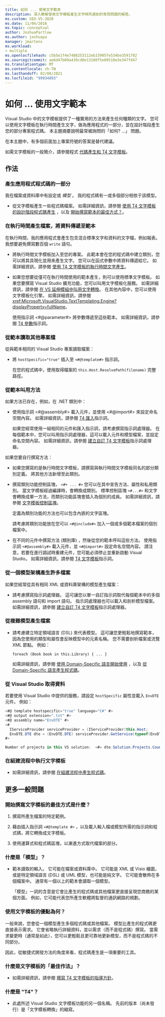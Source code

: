 ```yaml
---
title: 如何 ... 使用文字範本
description: 深入瞭解使用文字模板產生文字時所遇到的常見問題的解答。
ms.custom: SEO-VS-2020
ms.date: 11/04/2016
ms.topic: conceptual
author: JoshuaPartlow
ms.author: joshuapa
manager: jmartens
ms.workload:
- multiple
ms.openlocfilehash: c5b5e1f4e7488253112eb33905fe534be3591782
ms.sourcegitcommit: ae6d47b09a439cd0e13180f5e89510e3e347fd47
ms.translationtype: MT
ms.contentlocale: zh-TW
ms.lasthandoff: 02/08/2021
ms.locfileid: "99934893"
---
```

# <a name="how-to--with-text-templates"></a>如何 ... 使用文字範本
Visual Studio 中的文字模板提供了一種實用的方法來產生任何種類的文字。 您可以使用文字模板在執行時間產生文字，做為應用程式的一部分，並在設計階段產生您的部分專案程式碼。 本主題摘要說明最常被詢問的「如何? ...」 問題。

 在本主題中，有多個前面加上專案符號的答案是替代建議。

 如需文字模板的一般簡介，請參閱程式 [代碼產生和 T4 文字模板](../modeling/code-generation-and-t4-text-templates.md)。

## <a name="how-to-"></a>作法

### <a name="generate-part-of-my-application-code"></a>產生應用程式程式碼的一部分
 我在檔案或資料庫中有設定或 *模型* 。 我的程式碼有一或多個部分相依于該模型。

- 從文字模板產生一些程式碼檔案。 如需詳細資訊，請參閱 [使用 T4 文字模板的設計階段程式碼產生](../modeling/design-time-code-generation-by-using-t4-text-templates.md) ，以及 [開始撰寫範本的最佳方式？](#starting)。

### <a name="generate-files-at-run-time-passing-data-into-the-template"></a>在執行時間產生檔案，將資料傳遞至範本
 在執行時間，我的應用程式會產生包含混合標準文字和資料的文字檔，例如報表。 我想要避免撰寫數百個 `write` 語句。

- 將執行時間文字模板加入至您的專案。 此範本會在您的程式碼中建立類別，您可以將其具現化並用來產生文字。 您可以在函式參數中將資料傳遞給它。 如需詳細資訊，請參閱 [使用 T4 文字模板的執行時間文字產生](../modeling/run-time-text-generation-with-t4-text-templates.md)。

- 如果您想要從僅可在執行時間使用的範本產生，則可以使用標準文字模板。 如果您要撰寫 Visual Studio 擴充功能，您可以叫用文字模板化服務。 如需詳細資訊，請參閱 [在 VS 延伸模組中叫用文字轉換](../modeling/invoking-text-transformation-in-a-vs-extension.md)。 在其他內容中，您可以使用文字模板化引擎。 如需詳細資訊，請參閱<xref:Microsoft.VisualStudio.TextTemplating.Engine?displayProperty=fullName>。

     使用指示詞 \<#@parameter#> 將參數傳遞至這些範本。 如需詳細資訊，請參閱 [T4 參數](../modeling/t4-parameter-directive.md)指示詞。

### <a name="read-another-project-file-from-a-template"></a>從範本讀取其他專案檔
 從與範本相同的 Visual Studio 專案讀取檔案：

- 將 `hostSpecific="true"` 插入至 `<#@template#>` 指示詞。

     在您的程式碼中，使用取得檔案的 `this.Host.ResolvePath(filename)` 完整路徑。

### <a name="invoke-methods-from-a-template"></a>從範本叫用方法

如果方法已存在，例如，在 .NET 類別中：

- 使用指示詞 \<#@assembly#> 載入元件，並使用 \<#@import#> 來設定命名空間內容。 如需詳細資訊，請參閱 [T4 匯入](../modeling/t4-import-directive.md)指示詞。

   如果您經常使用一組相同的元件和匯入指示詞，請考慮撰寫指示詞處理器。 在每個範本中，您可以叫用指示詞處理器，這可以載入元件和模型檔案，並設定命名空間內容。 如需詳細資訊，請參閱 [建立自訂 T4 文字模板](../modeling/creating-custom-t4-text-template-directive-processors.md)指示詞處理器。

如果您要自行撰寫方法：

- 如果您撰寫的是執行時間文字模板，請撰寫與執行時間文字模板同名的部分類別定義。 將其他方法新增至此類別。

- 撰寫類別功能控制區塊， `<#+ ... #>` 您可以在其中宣告方法、屬性和私用類別。 當文字模板經過編譯時，會轉換成類別。 標準控制區塊 `<#...#>` 和文字會轉換成單一方法，而類別功能區塊會插入為個別的成員。 如需詳細資訊，請參閱 [文字模板控制區塊](../modeling/text-template-control-blocks.md)。

   定義為類別功能的方法也可以包含內嵌的文字區塊。

   請考慮將類別功能放在您可以 `<#@include#>` 加入一個或多個範本檔案的個別檔案中。

- 在不同的元件中撰寫方法 (類別庫) ，然後從您的範本呼叫這些方法。 使用指示詞 `<#@assembly#>` 載入元件，並 `<#@import#>` 設定命名空間內容。 請注意，若要在進行調試時重建元件，您可能必須停止並重新啟動 Visual Studio。 如需詳細資訊，請參閱 [T4 文字模板](../modeling/t4-text-template-directives.md)指示詞。

### <a name="generate-many-files-from-one-model-schema"></a>從一個模型架構產生許多檔案
 如果您經常從具有相同 XML 或資料庫架構的模型產生檔案：

- 請考慮撰寫指示詞處理器。 這可讓您以單一自訂指示詞取代每個範本中的多個 assembly 語句和 import 語句。 指示詞處理器也可以載入和剖析模型檔案。 如需詳細資訊，請參閱 [建立自訂 T4 文字模板](../modeling/creating-custom-t4-text-template-directive-processors.md)指示詞處理器。

### <a name="generate-files-from-a-complex-model"></a>從複雜模型產生檔案

- 請考慮建立特定領域語言 (DSL) 來代表模型。 這可讓您更輕鬆地撰寫範本，因為您使用的類型和屬性會反映模型中的元素名稱。 您不需要剖析檔案或流覽 XML 節點。 例如：

     `foreach (Book book in this.Library) { ... }`

     如需詳細資訊，請參閱 [使用 Domain-Specific 語言開始使用](../modeling/getting-started-with-domain-specific-languages.md) ，以及 [從 Domain-Specific 語言產生程式碼](../modeling/generating-code-from-a-domain-specific-language.md)。

### <a name="get-data-from-visual-studio"></a>從 Visual Studio 取得資料
 若要使用 Visual Studio 中提供的服務，請設定 `hostSpecific` 屬性並載入 `EnvDTE` 元件。 例如：

```csharp
<#@ template hostspecific="true" language="C#" #>
<#@ output extension=".txt" #>
<#@ assembly name="EnvDTE" #>
<#
  IServiceProvider serviceProvider = (IServiceProvider)this.Host;
  EnvDTE.DTE dte = (EnvDTE.DTE) serviceProvider.GetService(typeof(EnvDTE.DTE));
#>

Number of projects in this VS solution:  <#= dte.Solution.Projects.Count #>
```

### <a name="execute-text-templates-in-the-build-process"></a>在組建流程中執行文字模板

- 如需詳細資訊，請參閱 [在組建流程中產生程式碼](../modeling/code-generation-in-a-build-process.md)。

## <a name="more-general-questions"></a>更多一般問題

### <a name="what-is-the-best-way-to-start-writing-a-text-template"></a><a name="starting"></a> 開始撰寫文字模板的最佳方式是什麼？

1. 撰寫所產生檔案的特定範例。

2. 藉由插入指示詞 `<#@template #>` ，以及載入輸入檔或模型所需的指示詞和程式碼，將它轉換成文字模板。

3. 使用運算式和程式碼區塊，以漸進方式取代檔案的部分。

### <a name="what-is-a-model"></a>什麼是「模型」？

- 範本讀取的輸入。 它可能在檔案或資料庫中。 它可能是 XML 或 Visio 繪圖，或是特定領域語言 (DSL) 或 UML 模型，也可能是純文字。 它可能會散佈在多個檔案中。 通常有一個以上的範本會讀取一個模型。

     「模型」一詞的含意是它會比產生的程式碼或其他檔案更直接呈現您商務的某個方面。 例如，它可能代表您所產生軟體將監督的通訊網路的規劃。

### <a name="what-is-the-benefit-of-using-text-templates"></a>使用文字模板的優點為何？
 一般來說，您會從一個模型產生多個程式碼或其他檔案。 模型比產生的程式碼更直接表示需求。 它會省略執行詳細資料，並以需求（而不是程式碼）撰寫。 當需求變更時（通常是如此），您可以更輕鬆且更可靠地更新模型，而不是程式碼的不同部分。

 因此，從敏捷式開發方法的角度來看，程式碼產生是一項重要的工具。

### <a name="what-best-practices-are-there-for-text-templates"></a>什麼是文字模板的「最佳作法」？

- 如需詳細資訊，請參閱 [撰寫 T4 文字模板的指導方針](../modeling/guidelines-for-writing-t4-text-templates.md)。

### <a name="what-is-t4"></a>什麼是 "T4"？

- 此處所述 Visual Studio 文字模板功能的另一個名稱。 先前的版本（尚未發行）是「文字模板轉換」的縮寫。

